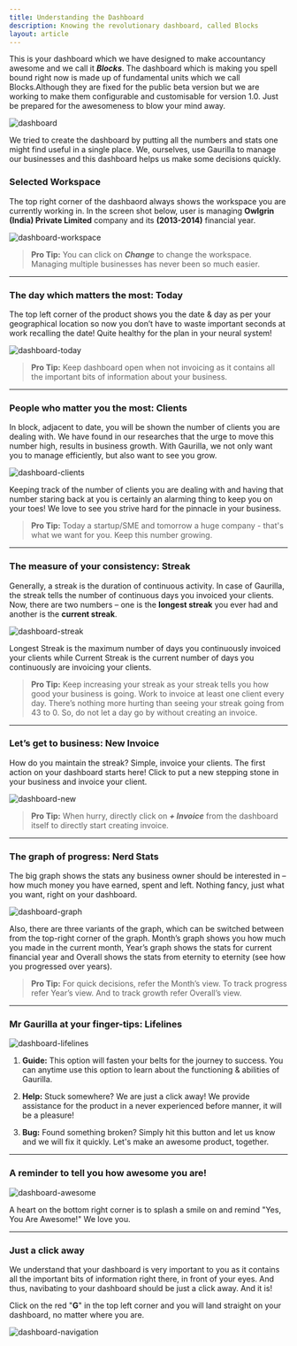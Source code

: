 ```yaml
---
title: Understanding the Dashboard
description: Knowing the revolutionary dashboard, called Blocks
layout: article
---
```

This is your dashboard which we have designed to make accountancy awesome and we call it **_Blocks_**. The dashboard which is making you spell bound right now is made up of fundamental units which we call Blocks.Although they are fixed for the public beta version but we are working to make them configurable and customisable for version 1.0. Just be prepared for the awesomeness to blow your mind away.

![dashboard]({{site.url}}/images/dashboard/dashboard.png)

We tried to create the dashboard by putting all the numbers and stats one might find useful in a single place. We, ourselves, use Gaurilla to manage our businesses and this dashboard helps us make some decisions quickly.

### Selected Workspace

The top right corner of the dashbaord always shows the workspace you are currently working in. In the screen shot below, user is managing **Owlgrin (India) Private Limited** company and its **(2013-2014)** financial year.

![dashboard-workspace]({{site.url}}/images/dashboard/workspace.png)

> **Pro Tip:** You can click on **_Change_** to change the workspace. Managing multiple businesses has never been so much easier.

- - -

### The day which matters the most: Today

The top left corner of the product shows you the date & day as per your geographical location so now you don’t have to waste important seconds at work recalling the date! Quite healthy for the plan in your neural system!

![dashboard-today]({{site.url}}/images/dashboard/today.png)

> **Pro Tip:** Keep dashboard open when not invoicing as it contains all the important bits of information about your business.

- - -

### People who matter you the most: Clients

In block, adjacent to date, you will be shown the number of clients you are dealing with. We have found in our researches that the urge to move this number high, results in business growth. With Gaurilla, we not only want you to manage efficiently, but also want to see you grow.

![dashboard-clients]({{site.url}}/images/dashboard/client.png)

Keeping track of the number of clients you are dealing with and having that number staring back at you is certainly an alarming thing to keep you on your toes! We love to see you strive hard for the pinnacle in your business.

> **Pro Tip:** Today a startup/SME and tomorrow a huge company - that's what we want for you. Keep this number growing.

- - -

### The measure of your consistency: Streak

Generally, a streak is the duration of continuous activity. In case of Gaurilla, the streak tells the number of continuous days you invoiced your clients. Now, there are two numbers – one is the **longest streak** you ever had and another is the **current streak**.

![dashboard-streak]({{site.url}}/images/dashboard/streak.png)

Longest Streak is the maximum number of days you continuously invoiced your clients while Current Streak is the current number of days you continuously are invoicing your clients.

> **Pro Tip:** Keep increasing your streak as your streak tells you how good your business is going. Work to invoice at least one client every day. There’s nothing more hurting than seeing your streak going from 43 to 0. So, do not let a day go by without creating an invoice.

- - -

### Let’s get to business: New Invoice

How do you maintain the streak? Simple, invoice your clients. The first action on your dashboard starts here! Click to put a new stepping stone in your business and invoice your client.

![dashboard-new]({{site.url}}/images/dashboard/invoice.png)

> **Pro Tip:** When hurry, directly click on **_+ Invoice_** from the dashboard itself to directly start creating invoice.

- - -

### The graph of progress: Nerd Stats

The big graph shows the stats any business owner should be interested in – how much money you have earned, spent and left. Nothing fancy, just what you want, right on your dashboard.

![dashboard-graph]({{site.url}}/images/dashboard/graphs.png)

Also, there are three variants of the graph, which can be switched between from the top-right corner of the graph. Month’s graph shows you how much you made in the current month, Year’s graph shows the stats for current financial year and Overall shows the stats from eternity to eternity (see how you progressed over years).

> **Pro Tip:** For quick decisions, refer the Month’s view. To track progress refer Year’s view. And to track growth refer Overall’s view.

- - -

### Mr Gaurilla at your finger-tips: Lifelines

![dashboard-lifelines]({{site.url}}/images/dashboard/lifelines.png)

1. **Guide:** This option will fasten your belts for the journey to success. You can anytime use this option to learn about the functioning & abilities of Gaurilla.

2. **Help:** Stuck somewhere? We are just a click away! We provide assistance for the product in a never experienced before manner, it will be a pleasure!

3. **Bug:** Found something broken? Simply hit this button and let us know and we will fix it quickly. Let's make an awesome product, together.

- - -

### A reminder to tell you how awesome you are!

![dashboard-awesome]({{site.url}}/images/dashboard/awesome.png)

A heart on the bottom right corner is to splash a smile on and remind "Yes, You Are Awesome!" We love you.

- - -

### Just a click away

We understand that your dashboard is very important to you as it contains all the important bits of information right there, in front of your eyes. And thus, navibating to your dashboard should be just a click away. And it is!

Click on the red "**G**" in the top left corner and you will land straight on your dashboard, no matter where you are.

![dashboard-navigation]({{site.url}}/images/dashboard/navigation.png)